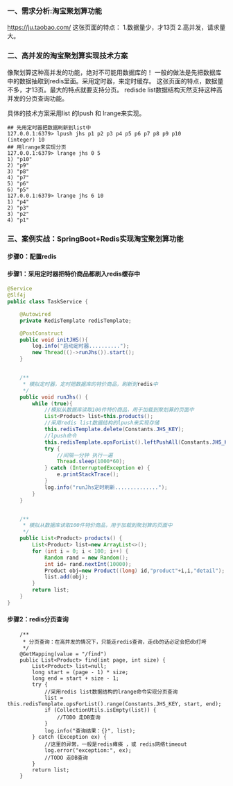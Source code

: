 
### 一、需求分析:淘宝聚划算功能
https://ju.taobao.com/
这张页面的特点：
1.数据量少，才13页 
2.高并发，请求量大。

### 二、高并发的淘宝聚划算实现技术方案
像聚划算这种高并发的功能，绝对不可能用数据库的！
一般的做法是先把数据库中的数据抽取到redis里面。采用定时器，来定时缓存。
这张页面的特点，数据量不多，才13页。最大的特点就要支持分页。
redisde list数据结构天然支持这种高并发的分页查询功能。

具体的技术方案采用list 的lpush 和 lrange来实现。
``` 
## 先用定时器把数据刷新到list中
127.0.0.1:6379> lpush jhs p1 p2 p3 p4 p5 p6 p7 p8 p9 p10
(integer) 10
## 用lrange来实现分页
127.0.0.1:6379> lrange jhs 0 5
1) "p10"
2) "p9"
3) "p8"
4) "p7"
5) "p6"
6) "p5"
127.0.0.1:6379> lrange jhs 6 10
1) "p4"
2) "p3"
3) "p2"
4) "p1"
```



### 三、案例实战：SpringBoot+Redis实现淘宝聚划算功能
#### 步骤0：配置redis

#### 步骤1：采用定时器把特价商品都刷入redis缓存中
``` java
@Service
@Slf4j
public class TaskService {

    @Autowired
    private RedisTemplate redisTemplate;

    @PostConstruct
    public void initJHS(){
        log.info("启动定时器..........");
        new Thread(()->runJhs()).start();
    }


    /**
     * 模拟定时器，定时把数据库的特价商品，刷新到redis中
     */
    public void runJhs() {
        while (true){
            //模拟从数据库读取100件特价商品，用于加载到聚划算的页面中
            List<Product> list=this.products();
            //采用redis list数据结构的lpush来实现存储
            this.redisTemplate.delete(Constants.JHS_KEY);
            //lpush命令
            this.redisTemplate.opsForList().leftPushAll(Constants.JHS_KEY,list);
            try {
                //间隔一分钟 执行一遍
                Thread.sleep(1000*60);
            } catch (InterruptedException e) {
                e.printStackTrace();
            }
            log.info("runJhs定时刷新..............");
        }
    }


    /**
     * 模拟从数据库读取100件特价商品，用于加载到聚划算的页面中
     */
    public List<Product> products() {
        List<Product> list=new ArrayList<>();
        for (int i = 0; i < 100; i++) {
            Random rand = new Random();
            int id= rand.nextInt(10000);
            Product obj=new Product((long) id,"product"+i,i,"detail");
            list.add(obj);
        }
        return list;
    }
}
```
#### 步骤2：redis分页查询
``` 
    /**
     * 分页查询：在高并发的情况下，只能走redis查询，走db的话必定会把db打垮
     */
    @GetMapping(value = "/find")
    public List<Product> find(int page, int size) {
        List<Product> list=null;
        long start = (page - 1) * size;
        long end = start + size - 1;
        try {
            //采用redis list数据结构的lrange命令实现分页查询
            list = this.redisTemplate.opsForList().range(Constants.JHS_KEY, start, end);
            if (CollectionUtils.isEmpty(list)) {
                //TODO 走DB查询
            }
            log.info("查询结果：{}", list);
        } catch (Exception ex) {
            //这里的异常，一般是redis瘫痪 ，或 redis网络timeout
            log.error("exception:", ex);
            //TODO 走DB查询
        }
        return list;
    }

```




